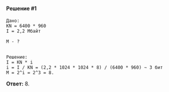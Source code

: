 #### Решение #1
```
Дано:
KN = 6400 * 960
I = 2,2 Мбайт

M - ?


Решение:
I = KN * i
i = I / KN = (2,2 * 1024 * 1024 * 8) / (6400 * 960) ~ 3 бит
M = 2^i = 2^3 = 8.
```

**Ответ:** 8.
